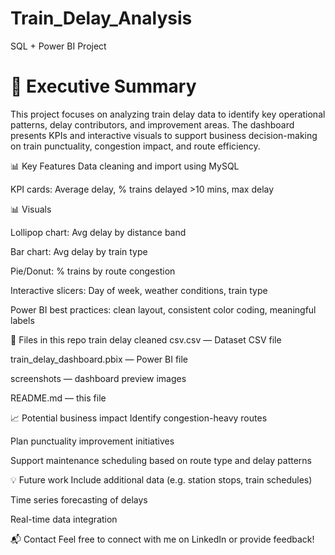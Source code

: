 # Train_Delay_Analysis
SQL + Power BI Project

# 📌 Executive Summary
This project focuses on analyzing train delay data to identify key operational patterns, delay contributors, and improvement areas. The dashboard presents KPIs and interactive visuals to support business decision-making on train punctuality, congestion impact, and route efficiency.

📊 Key Features
Data cleaning and import using MySQL

KPI cards: Average delay, % trains delayed >10 mins, max delay

📊 Visuals

Lollipop chart: Avg delay by distance band

Bar chart: Avg delay by train type

Pie/Donut: % trains by route congestion

Interactive slicers: Day of week, weather conditions, train type

Power BI best practices: clean layout, consistent color coding, meaningful labels

📂 Files in this repo
train delay cleaned csv.csv — Dataset CSV file

train_delay_dashboard.pbix — Power BI file

screenshots — dashboard preview images

README.md — this file

📈 Potential business impact
Identify congestion-heavy routes

Plan punctuality improvement initiatives

Support maintenance scheduling based on route type and delay patterns

💡 Future work
Include additional data (e.g. station stops, train schedules)

Time series forecasting of delays

Real-time data integration

📬 Contact
Feel free to connect with me on LinkedIn or provide feedback!

